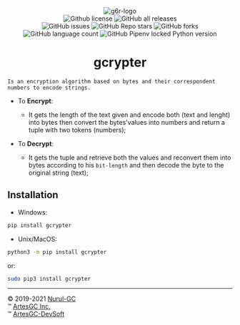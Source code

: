 <div align="center">

![g6r-logo](https://github.com/Nurul-GC/gcrypter/raw/main/img/favicon-192x192.png) \
![Github license](https://img.shields.io/github/license/Nurul-GC/gcrypter?style=social) 
![GitHub all releases](https://img.shields.io/github/downloads/Nurul-GC/gcrypter/total?style=social) \
![GitHub issues](https://img.shields.io/github/issues/Nurul-GC/gcrypter?style=social)
![GitHub Repo stars](https://img.shields.io/github/stars/Nurul-GC/gcrypter?style=social)
![GitHub forks](https://img.shields.io/github/forks/Nurul-GC/gcrypter?style=social) \
![GitHub language count](https://img.shields.io/github/languages/count/Nurul-GC/gcrypter?style=social)
![GitHub Pipenv locked Python version](https://img.shields.io/github/pipenv/locked/python-version/Nurul-GC/gcrypter?style=social)

# gcrypter

</div>

    Is an encryption algorithm based on bytes and their correspondent numbers to encode strings.

- To **Encrypt**:
  - It gets the length of the text given and encode both (text and lenght) into bytes then convert
    the bytes'values into numbers and return a tuple with two tokens (numbers);

- To **Decrypt**:
  - It gets the tuple and retrieve both the values and reconvert them into bytes according to his `bit-length`
  and then decode the byte to the original string (text);
  
## Installation

- Windows:

```sh
pip install gcrypter
```

- Unix/MacOS:

```sh
python3 -m pip install gcrypter
```

or:

```sh
sudo pip3 install gcrypter
```

---

&copy; 2019-2021 [Nurul-GC](https://github.com/Nurul-GC) \
&trade; [ArtesGC Inc.](https://artesgc.home.blog) \
&trade; [ArtesGC-DevSoft](https://github.com/ArtesGC)
